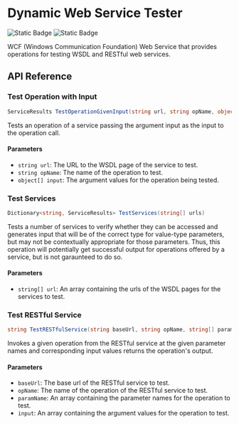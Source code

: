 # Dynamic Web Service Tester
![Static Badge](https://img.shields.io/badge/C%23-7.3-%23178600)
![Static Badge](https://img.shields.io/badge/.NET%20Framework-4.8-%239780E5)

WCF (Windows Communication Foundation) Web Service that provides operations for testing WSDL and RESTful web services.

## API Reference
### Test Operation with Input
```C#
ServiceResults TestOperationGivenInput(string url, string opName, object[] input)
```
Tests an operation of a service passing the argument input as the input to the operation call. 

#### Parameters
- `string url`: The URL to the WSDL page of the service to test.
- `string opName`: The name of the operation to test.
- `object[] input`: The argument values for the operation being tested.

### Test Services
```C#
Dictionary<string, ServiceResults> TestServices(string[] urls)
```
Tests a number of services to verify whether they can be accessed and generates input that will be of the correct type for value-type parameters, but may not be contextually appropriate for those parameters.  Thus, this operation will potentially get successful output for operations offered by a service, but is not garaunteed to do so.  

#### Parameters
- `string[] url`: An array containing the urls of the WSDL pages for the services to test.

### Test RESTful Service
```C#
string TestRESTfulService(string baseUrl, string opName, string[] paramName, string[] input)
```
Invokes a given operation from the RESTful service at the given parameter names and corresponding input values returns the operation's output.

#### Parameters
- `baseUrl`: The base url of the RESTful service to test.
- `opName`: The name of the operation of the RESTful service to test.
- `paramName`: An array containing the parameter names for the operation to test.
- `input`: An array containing the argument values for the operation to test.
